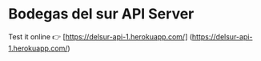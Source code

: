 # Bodegas del sur API Server
Test it online 👉 [https://delsur-api-1.herokuapp.com/] (https://delsur-api-1.herokuapp.com/)
